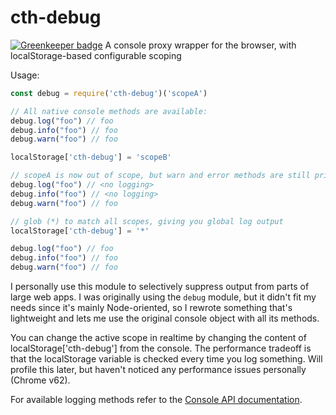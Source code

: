# cth-debug

[![Greenkeeper badge](https://badges.greenkeeper.io/EirikBirkeland/cth-debug.svg)](https://greenkeeper.io/)
A console proxy wrapper for the browser, with localStorage-based configurable scoping

Usage:
```js
const debug = require('cth-debug')('scopeA')

// All native console methods are available:
debug.log("foo") // foo
debug.info("foo") // foo
debug.warn("foo") // foo

localStorage['cth-debug'] = 'scopeB'

// scopeA is now out of scope, but warn and error methods are still printed:
debug.log("foo") // <no logging>
debug.info("foo") // <no logging>
debug.warn("foo") // foo

// glob (*) to match all scopes, giving you global log output
localStorage['cth-debug'] = '*'

debug.log("foo") // foo
debug.info("foo") // foo
debug.warn("foo") // foo
```

I personally use this module to selectively suppress output from parts of large web apps. I was originally using the `debug` module, but it didn't fit my needs since it's mainly Node-oriented, so I rewrote something that's lightweight and lets me use the original console object with all its methods.

You can change the active scope in realtime by changing the content of localStorage['cth-debug'] from the console. The performance tradeoff is that the localStorage variable is checked every time you log something. Will profile this later, but haven't noticed any performance issues personally (Chrome v62).

For available logging methods refer to the <a href="https://developer.mozilla.org/en-US/docs/Web/API/console">Console API documentation</a>.
